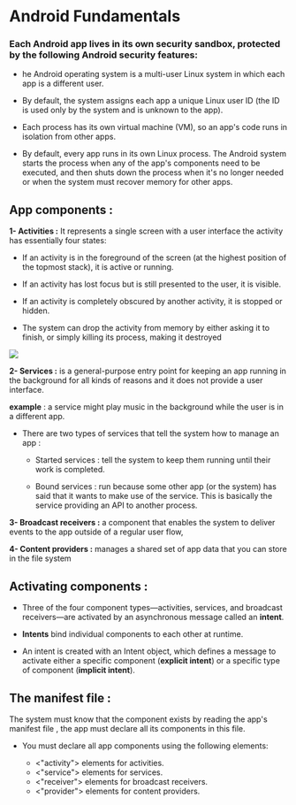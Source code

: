 # Android Fundamentals

### Each Android app lives in its own security sandbox, protected by the following Android security features:


+ he Android operating system is a multi-user Linux system in which each app is a different user.

+ By default, the system assigns each app a unique Linux user ID (the ID is used only by the system and is unknown to the app). 

+ Each process has its own virtual machine (VM), so an app's code runs in isolation from other apps.

+ By default, every app runs in its own Linux process. The Android system starts the process when any of the app's components need to be executed, and then shuts down the process when it's no longer needed or when the system must recover memory for other apps.

## App components :

**1- Activities :**
It represents a single screen with a user interface the activity has essentially four states:

+ If an activity is in the foreground of the screen (at the highest position of the topmost stack), it is active or running.

+ If an activity has lost focus but is still presented to the user, it is visible.

+ If an activity is completely obscured by another activity, it is stopped or hidden.

+ The system can drop the activity from memory by either asking it to finish, or simply killing its process, making it destroyed


![](https://developer.android.com/images/activity_lifecycle.png)


**2- Services :** is a general-purpose entry point for keeping an app running in the background for all kinds of reasons and it does not provide a user interface.

 **example** : a service might play music in the background while the user is in a different app.

 + There are two types of services that tell the system how to manage an app :

   + Started services : tell the system to keep them running until their work is completed.

   + Bound services : run because some other app (or the system) has said that it wants to make use of the service. This is basically the service providing an API to another process. 

**3- Broadcast receivers :** a component that enables the system to deliver events to the app outside of a regular user flow, 

**4- Content providers :** manages a shared set of app data that you can store in the file system

## Activating components :

+ Three of the four component types—activities, services, and broadcast receivers—are activated by an asynchronous message called an **intent**.

+ **Intents** bind individual components to each other at runtime.


+ An intent is created with an Intent object, which defines a message to activate either a specific component (**explicit intent**) or a specific type of component (**implicit intent**).

## The manifest file :

The system must know that the component exists by reading the app's manifest file , the app must declare all its components in this file.

+ You must declare all app components using the following elements:

   + <"activity"> elements for activities.
   + <"service"> elements for services.
   + <"receiver"> elements for broadcast receivers.
   + <"provider"> elements for content providers.